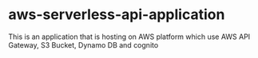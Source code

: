 # aws-serverless-api-application
This is an application that is hosting on AWS platform which use AWS API Gateway, S3 Bucket, Dynamo DB and cognito
